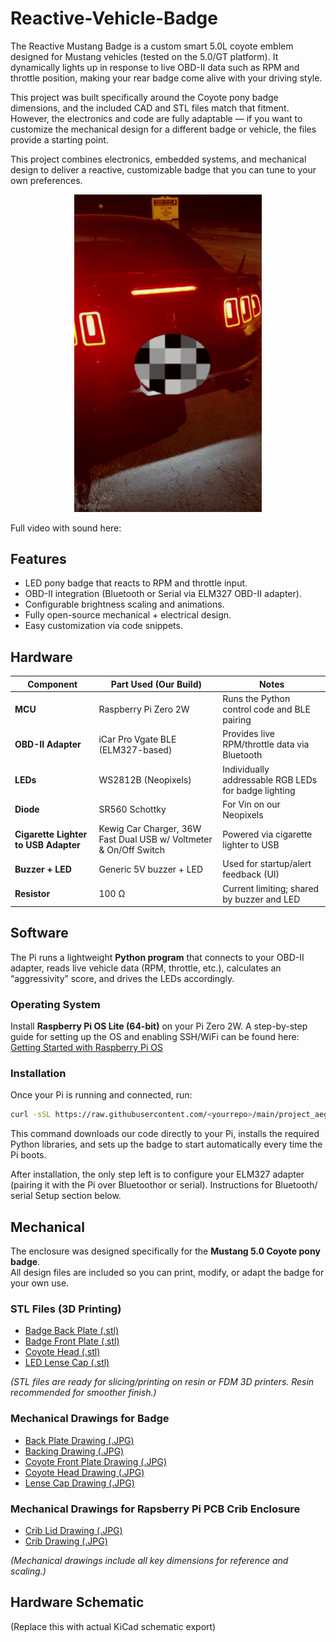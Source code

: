 # Reactive-Vehicle-Badge

The Reactive Mustang Badge is a custom smart 5.0L coyote emblem designed for Mustang vehicles (tested on the 5.0/GT platform). It dynamically lights up in response to live OBD-II data such as RPM and throttle position, making your rear badge come alive with your driving style.

This project was built specifically around the Coyote pony badge dimensions, and the included CAD and STL files match that fitment. However, the electronics and code are fully adaptable — if you want to customize the mechanical design for a different badge or vehicle, the files provide a starting point.

This project combines electronics, embedded systems, and mechanical design to deliver a reactive, customizable badge that you can tune to your own preferences.


<p align="center">
    <img src="picsNvids/vid.gif" alt="Mustang GT 5.0 Revving Reactive Badge Live GIF" width="300"/>

</p>

Full video with sound here: 
## Features

* LED pony badge that reacts to RPM and throttle input.
* OBD-II integration (Bluetooth or Serial via ELM327 OBD-II adapter).
* Configurable brightness scaling and animations.
* Fully open-source mechanical + electrical design.
* Easy customization via code snippets.

## Hardware

| Component          | Part Used (Our Build)                                             | Notes                                                |
| ------------------ | ----------------------------------------------------------------- | ---------------------------------------------------- |
| **MCU**            | Raspberry Pi Zero 2W                                              | Runs the Python control code and BLE pairing         |
| **OBD-II Adapter** | iCar Pro Vgate BLE (ELM327-based)                                 | Provides live RPM/throttle data via Bluetooth        |
| **LEDs**           | WS2812B (Neopixels)                                               | Individually addressable RGB LEDs for badge lighting |
| **Diode**          | SR560 Schottky                                                    | For Vin on our Neopixels                             |
| **Cigarette Lighter to USB Adapter**   | Kewig Car Charger, 36W Fast Dual USB w/ Voltmeter & On/Off Switch | Powered via cigarette lighter to USB                 |
| **Buzzer + LED**   | Generic 5V buzzer + LED                                           | Used for startup/alert feedback (UI)                 |
| **Resistor**       | 100 Ω                                                             | Current limiting; shared by buzzer and LED           |

## Software

The Pi runs a lightweight **Python program** that connects to your OBD-II adapter, reads live vehicle data (RPM, throttle, etc.), calculates an “aggressivity” score, and drives the LEDs accordingly.  

### Operating System  

Install **Raspberry Pi OS Lite (64-bit)** on your Pi Zero 2W. A step-by-step guide for setting up the OS and enabling SSH/WiFi can be found here:  
[Getting Started with Raspberry Pi OS](https://www.raspberrypi.com/software/)  

### Installation  

Once your Pi is running and connected, run:  

```bash
curl -sSL https://raw.githubusercontent.com/<yourrepo>/main/project_aegis/install.sh | sudo bash
```

This command downloads our code directly to your Pi, installs the required Python libraries, and sets up the badge to start automatically every time the Pi boots.

After installation, the only step left is to configure your ELM327 adapter (pairing it with the Pi over Bluetoothor or serial). Instructions for Bluetooth/ serial Setup
section below.

## Mechanical  

The enclosure was designed specifically for the **Mustang 5.0 Coyote pony badge**.  
All design files are included so you can print, modify, or adapt the badge for your own use.  

### STL Files (3D Printing)  
- [Badge Back Plate (.stl)](Mechanical/Final_Design_Badge_Parts/Badge_Back_Plate.STL)  
- [Badge Front Plate (.stl)](Mechanical/Final_Design_Badge_Parts/Badge_Front_Plate.STL)
- [Coyote Head (.stl)](Mechanical/Final_Design_Badge_Parts/Coyote_Head.STL)  
- [LED Lense Cap (.stl)](Mechanical/Final_Design_Badge_Parts/LED_lense_cap.STL)  

*(STL files are ready for slicing/printing on resin or FDM 3D printers. Resin recommended for smoother finish.)*  

### Mechanical Drawings for Badge
- [Back Plate Drawing (.JPG)](Mechanical/Badge_Drawings/Back_Plate.JPG)  
- [Backing Drawing (.JPG)](Mechanical/Badge_Drawings/Backing.JPG)  
- [Coyote Front Plate Drawing (.JPG)](Mechanical/Badge_Drawings/Coyote_Front_Plate.JPG)  
- [Coyote Head Drawing (.JPG)](Mechanical/Badge_Drawings/Coyote_Head.JPG)
- [Lense Cap Drawing (.JPG)](Mechanical/Badge_Drawings/lense_cap.JPG)  

### Mechanical Drawings for Rapsberry Pi PCB Crib Enclosure
- [Crib Lid Drawing (.JPG)](Mechanical/Enclosure/Crib_Lid.JPG)  
- [Crib Drawing (.JPG)](Mechanical/Enclosure/Crib.JPG)  

*(Mechanical drawings include all key dimensions for reference and scaling.)*  


## Hardware Schematic

(Replace this with actual KiCad schematic export)


